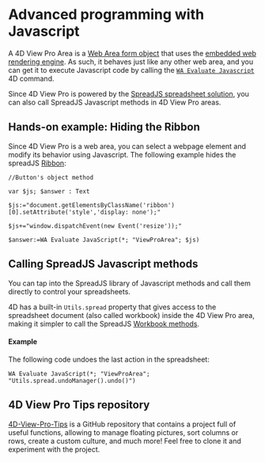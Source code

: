 # Advanced programming with Javascript

A 4D View Pro Area is a [Web Area form object](../FormObjects/webArea_overview.md) that uses the [embedded web rendering engine](../FormObjects/properties_WebArea.md#use-embedded-web-rendering-engine). As such, it behaves just like any other web area, and you can get it to execute Javascript code by calling the [`WA Evaluate Javascript`](../commands%20legacy/wa%20evaluate%20javascript.md) 4D command. 

Since 4D View Pro is powered by the [SpreadJS spreadsheet solution](https://developer.mescius.com/spreadjs), you can also call SpreadJS Javascript methods in 4D View Pro areas.

## Hands-on example: Hiding the Ribbon

Since 4D View Pro is a web area, you can select a webpage element and modify its behavior using Javascript. The following example hides the spreadJS [Ribbon](./configuring.md#ribbon): 

```4d
//Button's object method

var $js; $answer : Text

$js:="document.getElementsByClassName('ribbon')[0].setAttribute('style','display: none');"

$js+="window.dispatchEvent(new Event('resize'));"

$answer:=WA Evaluate JavaScript(*; "ViewProArea"; $js)
```

## Calling SpreadJS Javascript methods

You can tap into the SpreadJS library of Javascript methods and call them directly to control your spreadsheets. 

4D has a built-in `Utils.spread` property that gives access to the spreadsheet document (also called workbook) inside the 4D View Pro area, making it simpler to call the SpreadJS [Workbook methods](https://developer.mescius.com/spreadjs/api/classes/GC.Spread.Sheets.Workbook).

#### Example

The following code undoes the last action in the spreadsheet:

```4d
WA Evaluate JavaScript(*; "ViewProArea"; "Utils.spread.undoManager().undo()")
```

## 4D View Pro Tips repository

[4D-View-Pro-Tips](https://github.com/4d-depot/4D-View-Pro-Tips) is a GitHub repository that contains a project full of useful functions, allowing to manage floating pictures, sort columns or rows, create a custom culture, and much more! Feel free to clone it and experiment with the project.